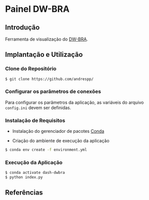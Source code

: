Painel DW-BRA
=============

## Introdução

Ferramenta de visualização do [DW-BRA](https://github.com/andrespp/dw-bra/).

## Implantação e Utilização

### Clone do Repositório

```bash
$ git clone https://github.com/andrespp/
```

### Configurar os parâmetros de conexões

Para configurar os parâmetros da aplicação,  as variáveis do arquivo
`config.ini` devem ser definidas.

### Instalação de Requisitos

* Instalação do gerenciador de pacotes [Conda](https://docs.conda.io/projects/conda/en/latest/user-guide/install/index.html)

* Criação do ambiente de execução da aplicação

```bash
$ conda env create -f environment.yml
```

### Execução da Aplicação
```bash
$ conda activate dash-dwbra
$ python index.py
```

## Referências
